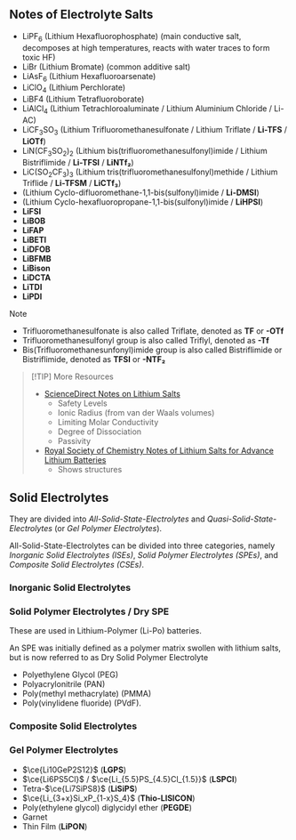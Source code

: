 ## Notes of Electrolyte Salts
- $\text{LiPF}_\text{6}$ (Lithium Hexafluorophosphate) (main conductive salt, decomposes at high temperatures, reacts with water traces to form toxic $\text{HF}$)
- $\text{LiBr}$ (Lithium Bromate) (common additive salt)
- $\text{LiAsF}_\text{6}$ (Lithium Hexafluoroarsenate)
- $\text{LiClO}_\text{4}$ (Lithium Perchlorate)
- $\text{LiBF}\text{4}$ (Lithium Tetrafluoroborate)
- $\text{LiAlCl}_\text{4}$ (Lithium Tetrachloroaluminate / Lithium Aluminium Chloride / Li-AC)
- $\text{LiCF}_\text{3}\text{SO}_\text{3}$ (Lithium Trifluoromethanesulfonate / Lithium Triflate / **Li-TFS** / **LiOTf**)
- $\text{LiN(CF}_\text{3}\text{SO}_\text{2}\text{)}_\text{2}$ (Lithium bis(trifluoromethanesulfonyl)imide / Lithium Bistriflimide / **Li-TFSI** / **LiNTf₂**)
- $\text{LiC(SO}_\text{2}\text{CF}_\text{3}\text{)}_\text{3}$ (Lithium tris(trifluoromethanesulfonyl)methide / Lithium Triflide / **Li-TFSM** / **LiCTf₃**)
- (Lithium Cyclo-difluoromethane-1,1-bis(sulfonyl)imide / **Li-DMSI**)
- (Lithium Cyclo-hexafluoropropane-1,1-bis(sulfonyl)imide / **LiHPSI**)
- **LiFSI**
- **LiBOB**
- **LiFAP**
- **LiBETI**
- **LiDFOB**
- **LiBFMB**
- **LiBison**
- **LiDCTA**
- **LiTDI**
- **LiPDI**

> [!NOTE]
> - Trifluoromethanesulfonate is also called Triflate, denoted as **TF** or **-OTf**
> - Trifluoromethanesulfonyl group is also called Triflyl, denoted as **-Tf**
> - Bis(Trifluoromethanesunfonyl)imide group is also called Bistriflimide or Bistriflimide, denoted as **TFSI** or **-NTF₂**

> [!TIP] More Resources
> - [ScienceDirect Notes on Lithium Salts](https://www.sciencedirect.com/topics/chemistry/lithium-salt)
> 	- Safety Levels
> 	- Ionic Radius (from van der Waals volumes)
> 	- Limiting Molar Conductivity
> 	- Degree of Dissociation
> 	- Passivity
> - [Royal Society of Chemistry Notes of Lithium Salts for Advance Lithium Batteries](https://pubs.rsc.org/en/content/articlelanding/2015/ee/c5ee01215e)
> 	- Shows structures

## Solid Electrolytes
They are divided into *All-Solid-State-Electrolytes* and *Quasi-Solid-State-Electrolytes* (or *Gel Polymer Electrolytes*).

All-Solid-State-Electrolytes can be divided into three categories, namely *Inorganic Solid Electrolytes (ISEs)*, *Solid Polymer Electrolytes (SPEs)*, and *Composite Solid Electrolytes (CSEs)*.
### Inorganic Solid Electrolytes
### Solid Polymer Electrolytes / Dry SPE
These are used in Lithium-Polymer (Li-Po) batteries.

An SPE was initially defined as a polymer matrix swollen with lithium salts, but is now referred to as Dry Solid Polymer Electrolyte

- Polyethylene Glycol (PEG)
- Polyacrylonitrile (PAN)
- Poly(methyl methacrylate) (PMMA)
- Poly(vinylidene fluoride) (PVdF). 
### Composite Solid Electrolytes

### Gel Polymer Electrolytes

- $\ce{Li10GeP2S12}$ (**LGPS**)
- $\ce{Li6PS5Cl}$ / $\ce{Li_{5.5}PS_{4.5}Cl_{1.5}}$ (**LSPCI**)
- Tetra-$\ce{Li7SiPS8}$ (**LiSiPS**)
- $\ce{Li_{3+x}Si_xP_{1-x}S_4}$ (**Thio-LISICON**)
- Poly(ethylene glycol) diglycidyl ether (**PEGDE**) 
- Garnet
- Thin Film (**LiPON**)